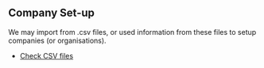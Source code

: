 ## Company Set-up

We may import from .csv files, or used information from these files to setup
companies (or organisations).

- [Check CSV files](https://github.com/GreatDevelopers/DeployERP/tree/main/GroupOfCompanies)
